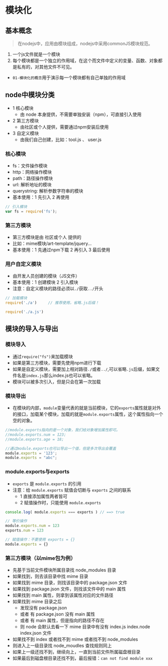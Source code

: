 # 模块化

## 基本概念

> 在nodejs中，应用由模块组成，nodejs中采用commonJS模块规范。

1. 一个js文件就是一个模块
2. 每个模块都是一个独立的作用域，在这个而文件中定义的变量、函数、对象都是私有的，对其他文件不可见。

- `01-模块化的概念`用于演示每一个模块都有自己单独的作用域

## node中模块分类

- 1 核心模块
  - 由 node 本身提供，不需要单独安装（npm），可直接引入使用
- 2 第三方模块
  - 由社区或个人提供，需要通过npm安装后使用
- 3 自定义模块
  - 由我们自己创建，比如：tool.js 、 user.js

### 核心模块

- fs：文件操作模块
- http：网络操作模块
- path：路径操作模块
- url: 解析地址的模块
- querystring: 解析参数字符串的模块
- 基本使用：1 先引入  2 再使用

```js
// 引入模块
var fs = require('fs');
```

### 第三方模块

- 第三方模块是由 社区或个人 提供的
- 比如：mime模块/art-template/jquery...
- 基本使用：1 先通过npm下载 2 再引入 3 最后使用

### 用户自定义模块

- 由开发人员创建的模块（JS文件）
- 基本使用：1 创建模块 2 引入模块
- 注意：自定义模块的路径必须以`./`获取`../`开头

```js
// 加载模块
require('./a')     // 推荐使用，省略.js后缀！

require('./a.js')
```

## 模块的导入与导出

### 模块导入

- 通过`require("fs")`来加载模块
- 如果是第三方模块，需要先使用npm进行下载
- 如果是自定义模块，需要加上相对路径`./`或者`../`,可以省略`.js`后缀，如果文件名是`index.js`那么index.js也可以省略。
- 模块可以被多次引入，但是只会在第一次加载

### 模块导出

- 在模块的内部，`module`变量代表的就是当前模块，它的`exports`属性就是对外的接口，加载某个模块，加载的就是`module.exports`属性，这个属性指向一个空的对象。

```javascript
//module.exports指向的是一个对象，我们给对象增加属性即可。
//module.exports.num = 123;
//module.exports.age = 18;

//通过module.exports也可以导出一个值，但是多次导出会覆盖
module.exports = '123';
module.exports = "abc";
```



### module.exports与exports

- `exports` 是 `module.exports` 的引用
- 注意：给 `module.exports` 赋值会切断与 `exports` 之间的联系
  - 1 直接添加属性两者皆可
  - 2 赋值操作时，只能使用 `module.exports`

```js
console.log( module.exports === exports ) // ==> true

// 等价操作
module.exports.num = 123
exports.num = 123

// 赋值操作：不要使用 exports = {}
module.exports = {}
```

### 第三方模块（以mime包为例）

- 先基于当前文件模块所属目录找 node_modules 目录
- 如果找到，则去该目录中找 mime 目录
- 如果找到 mime 目录，则找该目录中的 package.json 文件
- 如果找到 package.json 文件，则找该文件中的 main 属性
- 如果找到 main 属性，则拿到该属性对应的文件路径
- 如果找到 mime 目录之后
  - 发现没有 package.json
  - 或者 有 package.json 没有 main 属性
  - 或者 有 main 属性，但是指向的路径不存在
  - 则 node 会默认去看一下 mime 目录中有没有 index.js index.node index.json 文件
- 如果找不到 index 或者找不到 mime 或者找不到 node_modules
- 则进入上一级目录找 node_moudles 查找规则同上
- 如果上一级还找不到，继续向上，一直到当前文件所属磁盘根目录
- 如果最后到磁盘根目录还找不到，最后报错：`can not find module xxx`


